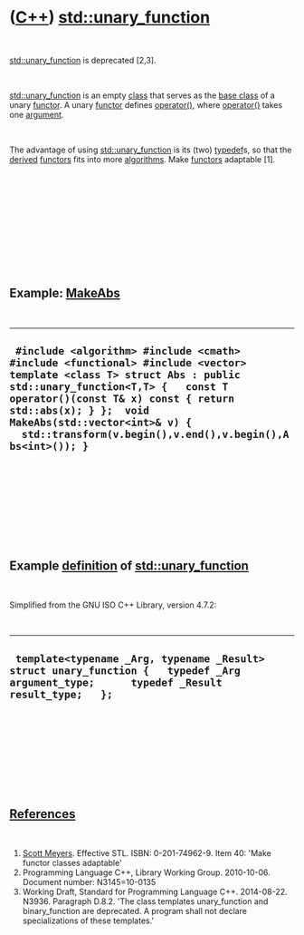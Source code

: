 



 

 

 

 

 

([C++](Cpp.md)) [std::unary\_function](CppStdUnary_function.md)
=================================================================

 

[std::unary\_function](CppStdUnary_function.md) is deprecated \[2,3\].

 

[std::unary\_function](CppStdUnary_function.md) is an empty
[class](CppClass.md) that serves as the [base class](CppBaseClass.md)
of a unary [functor](CppFunctor.md). A unary [functor](CppFunctor.md)
defines [operator()](CppOperatorFunctionCall.md), where
[operator()](CppOperatorFunctionCall.md) takes one
[argument](CppArgument.md).

 

The advantage of using [std::unary\_function](CppStdUnary_function.md)
is its (two) [typedef](CppTypedef.md)s, so that the
[derived](CppDerivedClass.md) [functors](CppFunctor.md) fits into more
[algorithms](CppAlgorithm.md). Make [functors](CppFunctor.md)
adaptable \[1\].

 

 

 

 

 

 

Example: [MakeAbs](CppMakeAbs.md)
----------------------------------

 

  ------------------------------------------------------------------------------------------------------------------------------------------------------------------------------------------------------------------------------------------------------------------------------------------------------------------------
  ` #include <algorithm> #include <cmath> #include <functional> #include <vector>  template <class T> struct Abs : public std::unary_function<T,T> {   const T operator()(const T& x) const { return std::abs(x); } };  void MakeAbs(std::vector<int>& v) {   std::transform(v.begin(),v.end(),v.begin(),Abs<int>()); }`
  ------------------------------------------------------------------------------------------------------------------------------------------------------------------------------------------------------------------------------------------------------------------------------------------------------------------------

 

 

 

 

 

Example [definition](CppDefinition.md) of [std::unary\_function](CppStdUnary_function.md)
-------------------------------------------------------------------------------------------

 

Simplified from the GNU ISO C++ Library, version 4.7.2:

 

  -------------------------------------------------------------------------------------------------------------------------------------------
  ` template<typename _Arg, typename _Result> struct unary_function {   typedef _Arg argument_type;      typedef _Result result_type;   };`
  -------------------------------------------------------------------------------------------------------------------------------------------

 

 

 

 

 

[References](CppReferences.md)
-------------------------------

 

1.  [Scott Meyers](CppScottMeyers.md). Effective STL.
    ISBN: 0-201-74962-9. Item 40: 'Make functor classes adaptable'
2.  Programming Language C++, Library Working Group. 2010-10-06.
    Document number: N3145=10-0135
3.  Working Draft, Standard for Programming Language C++.
    2014-08-22. N3936. Paragraph D.8.2. 'The class templates
    unary\_function and binary\_function are deprecated. A program shall
    not declare specializations of these templates.'

 

 

 

 

 





 



